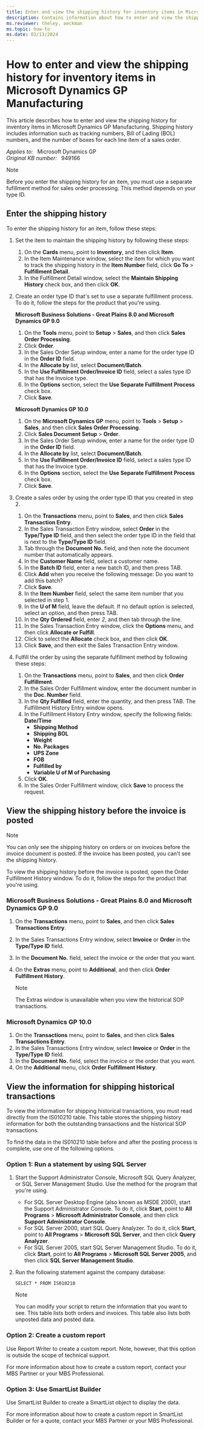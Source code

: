 ```yaml
---
title: Enter and view the shipping history for inventory items in Microsoft Dynamics GP Manufacturing
description: Contains information about how to enter and view the shipping history including tracking numbers and BOL numbers for inventory items in Manufacturing of Microsoft Dynamics GP.
ms.reviewer: theley, aeckman
ms.topic: how-to
ms.date: 03/13/2024
---
```

# How to enter and view the shipping history for inventory items in Microsoft Dynamics GP Manufacturing

This article describes how to enter and view the shipping history for inventory items in Microsoft Dynamics GP Manufacturing. Shipping history includes information such as tracking numbers, Bill of Lading (BOL) numbers, and the number of boxes for each line item of a sales order.

_Applies to:_ &nbsp; Microsoft Dynamics GP  
_Original KB number:_ &nbsp; 949166

> [!NOTE]
> Before you enter the shipping history for an item, you must use a separate fufillment method for sales order processing. This method depends on your type ID.

## Enter the shipping history

To enter the shipping history for an item, follow these steps:

1. Set the item to maintain the shipping history by following these steps:
    1. On the **Cards** menu, point to **Inventory**, and then click **Item**.
    1. In the Item Maintenance window, select the item for which you want to track the shipping history in the **Item Number** field, click **Go To** > **Fulfillment Detail**.
    1. In the Fulfillment Detail window, select the **Maintain Shipping History** check box, and then click **OK**.
2. Create an order type ID that's set to use a separate fulfillment process. To do it, follow the steps for the product that you're using.

    **Microsoft Business Solutions - Great Plains 8.0 and Microsoft Dynamics GP 9.0**

    1. On the **Tools** menu, point to **Setup** > **Sales**, and then click **Sales Order Processing**.
    1. Click **Order**.
    1. In the Sales Order Setup window, enter a name for the order type ID in the **Order ID** field.
    1. In the **Allocate by** list, select **Document/Batch**.
    1. In the **Use Fulfillment Order/Invoice ID** field, select a sales type ID that has the Invoice type.
    1. In the **Options** section, select the **Use Separate Fulfillment Process** check box.
    1. Click **Save**.

    **Microsoft Dynamics GP 10.0**

    1. On the **Microsoft Dynamics GP** menu, point to **Tools** > **Setup** > **Sales**, and then click **Sales Order Processing**.
    1. Click **Sales Document Setup** > **Order**.
    1. In the Sales Order Setup window, enter a name for the order type ID in the **Order ID** field.
    1. In the **Allocate by** list, select **Document/Batch**.
    1. In the **Use Fulfillment Order/Invoice ID** field, select a sales type ID that has the Invoice type.
    1. In the **Options** section, select the **Use Separate Fulfillment Process** check box.
    1. Click **Save**.

3. Create a sales order by using the order type ID that you created in step 2.
    1. On the **Transactions** menu, point to **Sales**, and then click **Sales Transaction Entry**.
    1. In the Sales Transaction Entry window, select **Order** in the **Type/Type ID** field, and then select the order type ID in the field that is next to the **Type/Type ID** field.
    1. Tab through the **Document No.** field, and then note the document number that automatically appears.
    1. In the **Customer Name** field, select a customer name.
    1. In the **Batch ID** field, enter a new batch ID, and then press TAB.
    1. Click **Add** when you receive the following message:
        Do you want to add this batch?
    1. Click **Save**.
    1. In the **Item Number** field, select the same item number that you selected in step 1.
    1. In the **U of M** field, leave the default. If no default option is selected, select an option, and then press TAB.
    1. In the **Qty Ordered** field, enter *2*, and then tab through the line.
    1. In the Sales Transaction Entry window, click the **Options** menu, and then click **Allocate or Fulfill**.
    1. Click to select the **Allocate** check box, and then click **OK**.
    1. Click **Save**, and then exit the Sales Transaction Entry window.

4. Fulfill the order by using the separate fulfillment method by following these steps:
    1. On the **Transactions** menu, point to **Sales**, and then click **Order Fulfillment**.
    1. In the Sales Order Fulfillment window, enter the document number in the **Doc. Number** field.
    1. In the **Qty Fulfilled** field, enter the quantity, and then press TAB.
        The Fulfillment History Entry window opens.
    1. In the Fulfillment History Entry window, specify the following fields:
    **Date/Time**  
        - **Shipping Method**  
        - **Shipping BOL**  
        - **Weight**  
        - **No. Packages**  
        - **UPS Zone**  
        - **FOB**  
        - **Fulfilled by**  
        - **Variable U of M of Purchasing**  
    1. Click **OK**.
    1. In the Sales Order Fulfillment window, click **Save** to process the request.

## View the shipping history before the invoice is posted

> [!NOTE]
> You can only see the shipping history on orders or on invoices before the invoice document is posted. If the invoice has been posted, you can't see the shipping history.

To view the shipping history before the invoice is posted, open the Order Fulfillment History window. To do it, follow the steps for the product that you're using.

### Microsoft Business Solutions - Great Plains 8.0 and Microsoft Dynamics GP 9.0

1. On the **Transactions** menu, point to **Sales**, and then click **Sales Transactions Entry**.
2. In the Sales Transactions Entry window, select **Invoice** or **Order** in the **Type/Type ID** field.
3. In the **Document No.** field, select the invoice or the order that you want.
4. On the **Extras** menu, point to **Additional**, and then click **Order Fulfillment History**.

    > [!NOTE]
    > The Extras window is unavailable when you view the historical SOP transactions.

### Microsoft Dynamics GP 10.0

1. On the **Transactions** menu, point to **Sales**, and then click **Sales Transactions Entry**.
2. In the Sales Transactions Entry window, select **Invoice** or **Order** in the **Type/Type ID** field.
3. In the **Document No.** field, select the invoice or the order that you want.
4. On the **Additional** menu, click **Order Fulfillment History**.

## View the information for shipping historical transactions

To view the information for shipping historical transactions, you must read directly from the IS010210 table. This table stores the shipping history information for both the outstanding transactions and the historical SOP transactions.

To find the data in the IS010210 table before and after the posting process is complete, use one of the following options.

### Option 1: Run a statement by using SQL Server

1. Start the Support Administrator Console, Microsoft SQL Query Analyzer, or SQL Server Management Studio. Use the method for the program that you're using.
   - For SQL Server Desktop Engine (also known as MSDE 2000), start the Support Administrator Console. To do it, click **Start**, point to **All Programs** > **Microsoft Administrator Console**, and then click **Support Administrator Console**.
   - For SQL Server 2000, start SQL Query Analyzer. To do it, click **Start**, point to **All Programs** > **Microsoft SQL Server**, and then click **Query Analyzer**.
   - For SQL Server 2005, start SQL Server Management Studio. To do it, click **Start**, point to **All Programs** > **Microsoft SQL Server 2005**, and then click **SQL Server Management Studio**.
2. Run the following statement against the company database:

    ```console
    SELECT * FROM IS010210
    ```

    > [!NOTE]
    > You can modify your script to return the information that you want to see. This table lists both orders and invoices. This table also lists both unposted data and posted data.

### Option 2: Create a custom report

Use Report Writer to create a custom report. Note, however, that this option is outside the scope of technical support.

For more information about how to create a custom report, contact your MBS Partner or your MBS Professional.

### Option 3: Use SmartList Builder

Use SmartList Builder to create a SmartList object to display the data.

For more information about how to create a custom report in SmartList Builder or for a quote, contact your MBS Partner or your MBS Professional.
